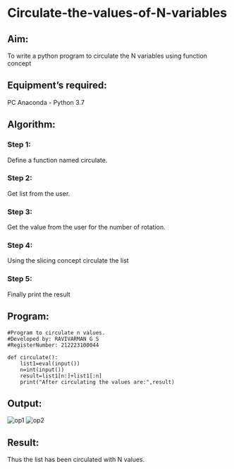 # Circulate-the-values-of-N-variables
## Aim:
To write a python program to circulate the N variables using function concept
## Equipment’s required:
PC
Anaconda - Python 3.7
## Algorithm: 
### Step 1: 
Define a function named circulate.
### Step 2: 
Get list from the user.
### Step 3: 
Get the value from the user for the number of rotation.
### Step 4: 
Using the slicing concept circulate the list
### Step 5: 
Finally print the result
## Program:
```
#Program to circulate n values.
#Developed by: RAVIVARMAN G S
#RegisterNumber: 212223100044

def circulate():
    list1=eval(input())
    n=int(input())
    result=list1[n:]+list1[:n]
    print("After circulating the values are:",result) 
```
## Output:
![op1](https://github.com/Ravi-1105/Circulate-the-values-of-N-variables/assets/139841688/f5b699b5-47fb-497c-bff9-f10ea0f8cda3)
![op2](https://github.com/Ravi-1105/Circulate-the-values-of-N-variables/assets/139841688/efc08d79-5497-4f95-94ce-0f152402e127)

## Result:
Thus the list has been circulated with N values.
